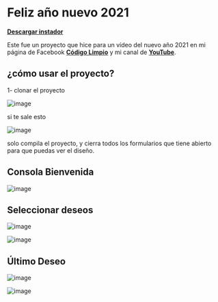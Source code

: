 # Feliz año nuevo 2021

  
[**Descargar instador**](https://github.com/JuanDiegogit/Feliz-A-o/files/6445998/Instalador.zip)



Este fue un proyecto que hice para un vídeo del nuevo año 2021 en mi página de Facebook [**Código Limpio**](https://www.facebook.com/CODIGOLIMPIOJD) y mi canal de [**YouTube**](https://www.youtube.com/channel/UCBruvsN18FvqNHSHe7E6WWg).

## ¿cómo usar el proyecto?

1- clonar el proyecto

![image](https://user-images.githubusercontent.com/65135568/117539677-512f1d80-afd1-11eb-9aa7-f003e56790f9.png)

si te sale esto

![image](https://user-images.githubusercontent.com/65135568/117541227-7d9a6800-afd8-11eb-818c-0b091de8f676.png)

solo compila el proyecto, y cierra todos los formularios que tiene abierto para que puedas ver el diseño.

## Consola Bienvenida

![image](https://user-images.githubusercontent.com/65135568/117541501-ca327300-afd9-11eb-9937-e9a6d77bb44f.png)

## Seleccionar deseos 

![image](https://user-images.githubusercontent.com/65135568/117541515-d9b1bc00-afd9-11eb-8cff-c85ea9863063.png)

![image](https://user-images.githubusercontent.com/65135568/117541526-e33b2400-afd9-11eb-88bf-f0713c22e984.png)

## Último Deseo

![image](https://user-images.githubusercontent.com/65135568/117541540-f51cc700-afd9-11eb-8451-dfa951cad477.png)

![image](https://user-images.githubusercontent.com/65135568/117541550-01088900-afda-11eb-9c20-aa124af6ad8e.png)






